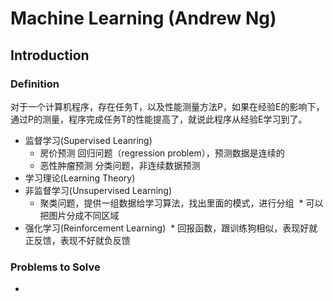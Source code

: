 # Machine Learning (Andrew Ng)

## Introduction
### Definition
对于一个计算机程序，存在任务T，以及性能测量方法P，如果在经验E的影响下，通过P的测量，程序完成任务T的性能提高了，就说此程序从经验E学习到了。
- 监督学习(Supervised Leanring)
  * 房价预测 回归问题（regression problem），预测数据是连续的
  * 恶性肿瘤预测 分类问题，非连续数据预测
- 学习理论(Learning Theory)
- 非监督学习(Unsupervised Learning)
  * 聚类问题，提供一组数据给学习算法，找出里面的模式，进行分组
  * 可以把图片分成不同区域
- 强化学习(Reinforcement Learning)
  * 回报函数，跟训练狗相似，表现好就正反馈，表现不好就负反馈
  
### Problems to Solve
- 

